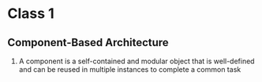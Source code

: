# Class 1

## Component-Based Architecture

1. A component is a self-contained and modular object that is well-defined and can be reused in multiple instances to complete a common task
